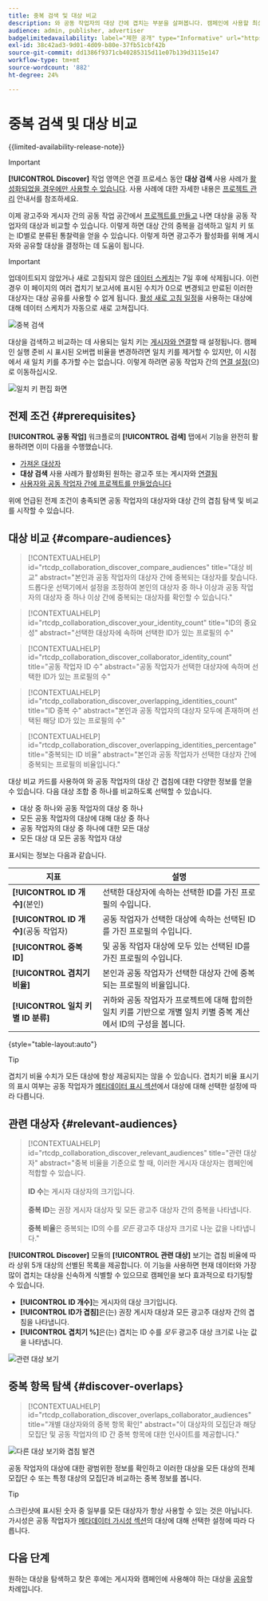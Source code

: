 ```yaml
---
title: 중복 검색 및 대상 비교
description: 와 공동 작업자의 대상 간에 겹치는 부분을 살펴봅니다. 캠페인에 사용할 최상의 대상을 찾는 방법을 알아봅니다.
audience: admin, publisher, advertiser
badgelimitedavailability: label="제한 공개" type="Informative" url="https://helpx.adobe.com/kr/legal/product-descriptions/real-time-customer-data-platform-collaboration.html newtab=true"
exl-id: 38c42ad3-9d01-4d09-b80e-37fb51cbf42b
source-git-commit: dd1386f9371cb40285315d11e07b139d3115e147
workflow-type: tm+mt
source-wordcount: '882'
ht-degree: 24%

---
```


# 중복 검색 및 대상 비교

{{limited-availability-release-note}}

>[!IMPORTANT]
>
>**[!UICONTROL Discover]** 작업 영역은 연결 프로세스 동안 **대상 검색** 사용 사례가 [활성화되었을 경우에만 사용할 수 있습니다](../connect/establishing-connections.md#connection-settings). 사용 사례에 대한 자세한 내용은 [프로젝트 관리](./manage-projects.md#project-use-cases) 안내서를 참조하세요.

이제 광고주와 게시자 간의 공동 작업 공간에서 [프로젝트를 만들고](/help/guide/collaborate/manage-projects.md) 나면 대상을 공동 작업자의 대상과 비교할 수 있습니다. 이렇게 하면 대상 간의 중복을 검색하고 일치 키 또는 ID별로 분류된 통찰력을 얻을 수 있습니다. 이렇게 하면 광고주가 활성화를 위해 게시자와 공유할 대상을 결정하는 데 도움이 됩니다.

>[!IMPORTANT]
>
>업데이트되지 않았거나 새로 고침되지 않은 [데이터 스케치](/help/guide/glossary.md#sketches)는 7일 후에 삭제됩니다. 이런 경우 이 페이지의 여러 겹치기 보고서에 표시된 수치가 0으로 변경되고 만료된 이러한 대상자는 대상 공유를 사용할 수 없게 됩니다. [활성 새로 고침 일정](/help/guide/setup/onboard-audiences.md#schedule)을 사용하는 대상에 대해 데이터 스케치가 자동으로 새로 고쳐집니다.

![중복 검색](/help/assets/collaborate/discover-overlaps/discover-overlaps.png)

대상을 검색하고 비교하는 데 사용되는 일치 키는 [게시자와 연결](/help/guide/connect/establishing-connections.md#connection-settings)할 때 설정됩니다. 캠페인 실행 준비 시 표시된 오버랩 비율을 변경하려면 일치 키를 제거할 수 있지만, 이 시점에서 새 일치 키를 추가할 수는 없습니다. 이렇게 하려면 공동 작업자 간의 [연결 설정](/help/guide/connect/establishing-connections.md#connection-settings)(으)로 이동하십시오.

![일치 키 편집 화면](/help/assets/collaborate/discover-overlaps/edit-match-keys.png)

## 전제 조건 {#prerequisites}

**[!UICONTROL 공동 작업]** 워크플로의 **[!UICONTROL 검색]** 탭에서 기능을 완전히 활용하려면 이미 다음을 수행했습니다.

* [가져온 대상자](/help/guide/setup/onboard-audiences.md)
* **대상 검색** 사용 사례가 활성화된 원하는 광고주 또는 게시자와 [연결됨](/help/guide/connect/establishing-connections.md)
* [사용자와 공동 작업자 간에 프로젝트를 만들었습니다](/help/guide/collaborate/manage-projects.md)

위에 언급된 전제 조건이 충족되면 공동 작업자의 대상자와 대상 간의 겹침 탐색 및 비교를 시작할 수 있습니다.

## 대상 비교 {#compare-audiences}

>[!CONTEXTUALHELP]
>id="rtcdp_collaboration_discover_compare_audiences"
>title="대상 비교"
>abstract="본인과 공동 작업자의 대상자 간에 중복되는 대상자를 찾습니다. 드롭다운 선택기에서 설정을 조정하여 본인의 대상자 중 하나 이상과 공동 작업자의 대상자 중 하나 이상 간에 중복되는 대상자를 확인할 수 있습니다."

>[!CONTEXTUALHELP]
>id="rtcdp_collaboration_discover_your_identity_count"
>title="ID의 중요성"
>abstract="선택한 대상자에 속하며 선택한 ID가 있는 프로필의 수"

>[!CONTEXTUALHELP]
>id="rtcdp_collaboration_discover_collaborator_identity_count"
>title="공동 작업자 ID 수"
>abstract="공동 작업자가 선택한 대상자에 속하며 선택한 ID가 있는 프로필의 수"

>[!CONTEXTUALHELP]
>id="rtcdp_collaboration_discover_overlapping_identities_count"
>title="ID 중복 수"
>abstract="본인과 공동 작업자의 대상자 모두에 존재하며 선택된 해당 ID가 있는 프로필의 수"

>[!CONTEXTUALHELP]
>id="rtcdp_collaboration_discover_overlapping_identities_percentage"
>title="중복되는 ID 비율"
>abstract="본인과 공동 작업자가 선택한 대상자 간에 중복되는 프로필의 비율입니다."

대상 비교 카드를 사용하여 와 공동 작업자의 대상 간 겹침에 대한 다양한 정보를 얻을 수 있습니다. 다음 대상 조합 중 하나를 비교하도록 선택할 수 있습니다.

* 대상 중 하나와 공동 작업자의 대상 중 하나
* 모든 공동 작업자의 대상에 대해 대상 중 하나
* 공동 작업자의 대상 중 하나에 대한 모든 대상
* 모든 대상 대 모든 공동 작업자 대상

표시되는 정보는 다음과 같습니다.

| 지표 | 설명 |
|---------|----------|
| **[!UICONTROL ID 개수]**(본인) | 선택한 대상자에 속하는 선택한 ID를 가진 프로필의 수입니다. |
| **[!UICONTROL ID 개수]**(공동 작업자) | 공동 작업자가 선택한 대상에 속하는 선택된 ID를 가진 프로필의 수입니다. |
| **[!UICONTROL 중복 ID]** | 및 공동 작업자 대상에 모두 있는 선택된 ID를 가진 프로필의 수입니다. |
| **[!UICONTROL 겹치기 비율]** | 본인과 공동 작업자가 선택한 대상자 간에 중복되는 프로필의 비율입니다. |
| **[!UICONTROL 일치 키별 ID 분류]** | 귀하와 공동 작업자가 프로젝트에 대해 합의한 일치 키를 기반으로 개별 일치 키별 중복 계산에서 ID의 구성을 봅니다. |

{style="table-layout:auto"}

>[!TIP]
>
>겹치기 비율 수치가 모든 대상에 항상 제공되지는 않을 수 있습니다. 겹치기 비율 표시기의 표시 여부는 공동 작업자가 [메타데이터 표시 섹션](/help/guide/setup/onboard-audiences.md#metadata-visibility)에서 대상에 대해 선택한 설정에 따라 다릅니다.

## 관련 대상자 {#relevant-audiences}

>[!CONTEXTUALHELP]
>id="rtcdp_collaboration_discover_relevant_audiences"
>title="관련 대상자"
>abstract="중복 비율을 기준으로 할 때, 이러한 게시자 대상자는 캠페인에 적합할 수 있습니다. <br><br><b>ID 수</b>는 게시자 대상자의 크기입니다. <br><br> <b>중복 ID</b>는 권장 게시자 대상자 및 모든 광고주 대상자 간의 중복을 나타냅니다. <br><br>  <b>중복 비율</b>은 중복되는 ID의 수를 <i>모든</i> 광고주 대상자 크기로 나눈 값을 나타냅니다."

**[!UICONTROL Discover]** 모듈의 **[!UICONTROL 관련 대상]** 보기는 겹침 비율에 따라 상위 5개 대상의 선별된 목록을 제공합니다. 이 기능을 사용하면 현재 데이터와 가장 많이 겹치는 대상을 신속하게 식별할 수 있으므로 캠페인을 보다 효과적으로 타기팅할 수 있습니다.

* **[!UICONTROL ID 개수]**&#x200B;는 게시자의 대상 크기입니다.
* **[!UICONTROL ID가 겹침]**&#x200B;은(는) 권장 게시자 대상과 모든 광고주 대상자 간의 겹침을 나타냅니다.
* **[!UICONTROL 겹치기 %]**&#x200B;은(는) 겹치는 ID 수를 *모두* 광고주 대상 크기로 나눈 값을 나타냅니다.

![관련 대상 보기](/help/assets/collaborate/discover-overlaps/relevant-audiences-highlighted.png)

## 중복 항목 탐색 {#discover-overlaps}

>[!CONTEXTUALHELP]
>id="rtcdp_collaboration_discover_overlaps_collaborator_audiences"
>title="개별 대상자와의 중복 항목 확인"
>abstract="이 대상자의 모집단과 해당 모집단 및 공동 작업자의 ID 간 중복 항목에 대한 인사이트를 제공합니다."

![다른 대상 보기와 겹침 발견](/help/assets/collaborate/discover-overlaps/discover-overlaps-cards-view.png)

공동 작업자의 대상에 대한 광범위한 정보를 확인하고 이러한 대상을 모든 대상의 전체 모집단 수 또는 특정 대상의 모집단과 비교하는 중복 정보를 봅니다.

>[!TIP]
>
>스크린샷에 표시된 숫자 중 일부를 모든 대상자가 항상 사용할 수 있는 것은 아닙니다. 가시성은 공동 작업자가 [메타데이터 가시성 섹션](/help/guide/setup/onboard-audiences.md#metadata-visibility)의 대상에 대해 선택한 설정에 따라 다릅니다.

## 다음 단계

원하는 대상을 탐색하고 찾은 후에는 게시자와 캠페인에 사용해야 하는 대상을 [공유](/help/guide/collaborate/share.md)할 차례입니다.
